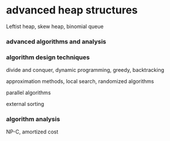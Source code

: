 # advanced heap structures

Leftist heap, skew heap, binomial queue

### advanced algorithms and analysis

### algorithm design techniques

divide and conquer, dynamic programming, greedy, backtracking

approximation methods, local search, randomized algorithms

parallel algorithms

external sorting

### algorithm analysis

NP-C, amortized cost